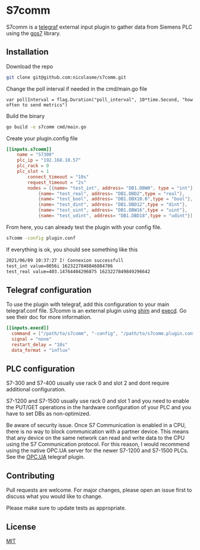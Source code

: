 # S7comm

S7comm is a [telegraf](https://github.com/influxdata/telegraf) external input plugin to gather data from Siemens PLC using the [gos7](https://github.com/robinson/gos7) library.

## Installation

Download the repo

```bash
git clone git@github.com:nicolasme/s7comm.git
```

Change the poll interval if needed in the cmd/main.go file

```golang
var pollInterval = flag.Duration("poll_interval", 10*time.Second, "how often to send metrics")
```

Build the binary

```bash
go build -o s7comm cmd/main.go
```

Create your plugin.config file

```toml
[[inputs.s7comm]]
	name = "S7300"
	plc_ip = "192.168.10.57"
	plc_rack = 0
	plc_slot = 1
    	connect_timeout = "10s"
    	request_timeout = "2s"
    	nodes = [{name= "test_int", address= "DB1.DBW0", type = "int"},
        	{name= "test_real", address= "DB1.DBD2",type = "real"},
        	{name= "test_bool", address= "DB1.DBX10.0",type = "bool"},
        	{name= "test_dint", address= "DB1.DBD12",type = "dint"},
        	{name= "test_uint", address= "DB1.DBW16",type = "uint"},
        	{name= "test_udint", address= "DB1.DBD18",type = "udint"}]
```

From here, you can already test the plugin with your config file.

```bash
s7comm -config plugin.conf
```

If everything is ok, you should see something like this

```bash
2021/06/09 10:37:27 I! Connexion successfull
test_int value=8056i 1623227848846884706
test_real value=403.14764404296875 1623227849849296642
```

## Telegraf configuration

To use the plugin with telegraf, add this configuration to your main telegraf.conf file. S7comm is an external plugin using [shim](https://github.com/influxdata/telegraf/blob/master/plugins/common/shim/README.md) and [execd](https://github.com/influxdata/telegraf/tree/master/plugins/inputs/execd). Go see their doc for more information.

```toml
[[inputs.execd]]
  command = ["/path/to/s7comm", "-config", "/path/to/s7comm.plugin.conf"]
  signal = "none"
  restart_delay = "10s"
  data_format = "influx"
```

## PLC configuration

S7-300 and S7-400 usually use rack 0 and slot 2 and dont require additional configuration.

S7-1200 and S7-1500 usually use rack 0 and slot 1 and you need to enable the PUT/GET operations in the hardware configuration of your PLC and you have to set DBs as non-optimized.

Be aware of security issue. Once S7 Communication is enabled in a CPU, there is no way to block communication with a partner device. This means that any device on the same network can read and write data to the CPU using the S7 Communication protocol. For this reason, I would recommend using the native OPC.UA server for the newer S7-1200 and S7-1500 PLCs. See the [OPC.UA](https://github.com/influxdata/telegraf/tree/master/plugins/inputs/opcua) telegraf plugin.

## Contributing

Pull requests are welcome. For major changes, please open an issue first to discuss what you would like to change.

Please make sure to update tests as appropriate.

## License

[MIT](https://choosealicense.com/licenses/mit/)
